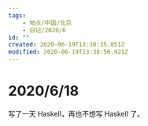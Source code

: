 ```yaml
---
tags:
    - 地点/中国/北京
    - 日记/2020/6
id: ""
created: 2020-06-19T13:38:35.851Z
modified: 2020-06-19T13:38:56.921Z
---
```

# 2020/6/18

写了一天 Haskell，再也不想写 Haskell 了。